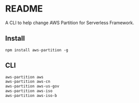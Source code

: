 # README

A CLI to help change AWS Partition for Serverless Framework.

## Install

```shell
npm install aws-partition -g
```

## CLI

```bash
aws-partition aws
aws-partition aws-cn
aws-partition aws-us-gov
aws-partition aws-iso
aws-partition aws-iso-b
```
